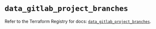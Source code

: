 # `data_gitlab_project_branches`

Refer to the Terraform Registry for docs: [`data_gitlab_project_branches`](https://registry.terraform.io/providers/gitlabhq/gitlab/18.0.0/docs/data-sources/project_branches).
